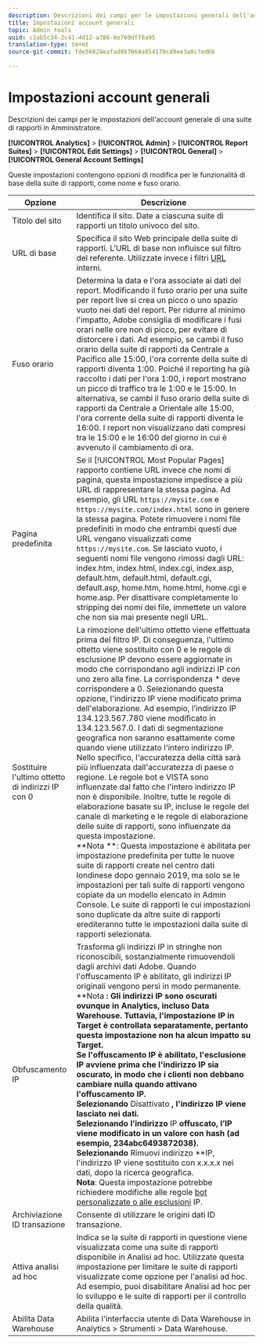 ```yaml
---
description: Descrizioni dei campi per le impostazioni generali dell'account della suite di rapporti in Amministratore.
title: Impostazioni account generali
topic: Admin tools
uuid: c1ab5c34-2c41-4d12-a706-0e760dff8a95
translation-type: tm+mt
source-git-commit: fde56828eafad8b7668a854170cd9ee3a8c7ed6b

---
```



# Impostazioni account generali

Descrizioni dei campi per le impostazioni dell&#39;account generale di una suite di rapporti in Amministratore.

**[!UICONTROL Analytics]** > **[!UICONTROL Admin]** > **[!UICONTROL Report Suites]** > **[!UICONTROL Edit Settings]** > **[!UICONTROL General]** > **[!UICONTROL General Account Settings]**

Queste impostazioni contengono opzioni di modifica per le funzionalità di base della suite di rapporti, come nome e fuso orario.

| Opzione | Descrizione |
|--- |--- |
| Titolo del sito | Identifica il sito. Date a ciascuna suite di rapporti un titolo univoco del sito. |
| URL di base | Specifica il sito Web principale della suite di rapporti. L&#39;URL di base non influisce sul filtro del referente. Utilizzate invece i filtri [URL](/help/admin/admin/internal-url-filter-admin.md) interni. |
| Fuso orario | Determina la data e l&#39;ora associate ai dati del report.  Modificando il fuso orario per una suite per report live si crea un picco o uno spazio vuoto nei dati del report. Per ridurre al minimo l&#39;impatto, Adobe consiglia di modificare i fusi orari nelle ore non di picco, per evitare di distorcere i dati.  Ad esempio, se cambi il fuso orario della suite di rapporti da Centrale a Pacifico alle 15:00, l&#39;ora corrente della suite di rapporti diventa 1:00. Poiché il reporting ha già raccolto i dati per l&#39;ora 1:00, i report mostrano un picco di traffico tra le 1:00 e le 15:00.  In alternativa, se cambi il fuso orario della suite di rapporti da Centrale a Orientale alle 15:00, l&#39;ora corrente della suite di rapporti diventa le 16:00. I report non visualizzano dati compresi tra le 15:00 e le 16:00 del giorno in cui è avvenuto il cambiamento di ora. |
| Pagina predefinita | Se il [!UICONTROL Most Popular Pages] rapporto contiene URL invece che nomi di pagina, questa impostazione impedisce a più URL di rappresentare la stessa pagina. Ad esempio, gli URL `https://mysite.com` e `https://mysite.com/index.html` sono in genere la stessa pagina. Potete rimuovere i nomi file predefiniti in modo che entrambi questi due URL vengano visualizzati come `https://mysite.com`.  Se lasciato vuoto, i seguenti nomi file vengono rimossi dagli URL:  index.htm, index.html, index.cgi, index.asp, default.htm, default.html, default.cgi, default.asp, home.htm, home.html, home.cgi e home.asp.  Per disattivare completamente lo stripping dei nomi dei file, immettete un valore che non sia mai presente negli URL. |
| Sostituire l&#39;ultimo ottetto di indirizzi IP con 0 | La rimozione dell&#39;ultimo ottetto viene effettuata prima del filtro IP. Di conseguenza, l&#39;ultimo ottetto viene sostituito con 0 e le regole di esclusione IP devono essere aggiornate in modo che corrispondano agli indirizzi IP con uno zero alla fine. La corrispondenza * deve corrispondere a 0. Selezionando questa opzione, l&#39;indirizzo IP viene modificato prima dell&#39;elaborazione. Ad esempio, l’indirizzo IP 134.123.567.780 viene modificato in 134.123.567.0. I dati di segmentazione geografica non saranno esattamente come quando viene utilizzato l&#39;intero indirizzo IP. Nello specifico, l&#39;accuratezza della città sarà più influenzata dall&#39;accuratezza di paese o regione. Le regole bot e VISTA sono influenzate dal fatto che l&#39;intero indirizzo IP non è disponibile. Inoltre, tutte le regole di elaborazione basate su IP, incluse le regole del canale di marketing e le regole di elaborazione delle suite di rapporti, sono influenzate da questa impostazione.<br>**Nota **: Questa impostazione è abilitata per impostazione predefinita per tutte le nuove suite di rapporti create nel centro dati londinese dopo gennaio 2019, ma solo se le impostazioni per tali suite di rapporti vengono copiate da un modello elencato in Admin Console. Le suite di rapporti le cui impostazioni sono duplicate da altre suite di rapporti erediteranno tutte le impostazioni dalla suite di rapporti selezionata. |
| Obfuscamento IP | Trasforma gli indirizzi IP in stringhe non riconoscibili, sostanzialmente rimuovendoli dagli archivi dati Adobe. Quando l&#39;offuscamento IP è abilitato, gli indirizzi IP originali vengono persi in modo permanente.<br>**Nota **: Gli indirizzi IP sono oscurati ovunque in Analytics, incluso Data Warehouse. Tuttavia, l&#39;impostazione IP in Target è controllata separatamente, pertanto questa impostazione non ha alcun impatto su Target.<br>Se l&#39;offuscamento IP è abilitato, l&#39;esclusione IP avviene prima che l&#39;indirizzo IP sia oscurato, in modo che i clienti non debbano cambiare nulla quando attivano l&#39;offuscamento IP.<br>Selezionando** Disattivato **, l&#39;indirizzo IP viene lasciato nei dati.<br>Selezionando l’indirizzo** IP **offuscato, l’IP viene modificato in un valore con hash (ad esempio, 234abc6493872038).<br>Selezionando** Rimuovi indirizzo **IP, l&#39;indirizzo IP viene sostituito con x.x.x.x nei dati, dopo la ricerca geografica.<br>**Nota**: Questa impostazione potrebbe richiedere modifiche alle regole [bot personalizzate o alle esclusioni](/help/admin/admin/bot-removal/bot-rules.md) [](/help/admin/admin/exclude-ip.md)IP. |
| Archiviazione ID transazione | Consente di utilizzare le origini dati ID [](/help/import/c-data-sources/c-datasrc-types/datasrc-transactionid.md) transazione. |
| Attiva analisi ad hoc | Indica se la suite di rapporti in questione viene visualizzata come una suite di rapporti disponibile in Analisi ad hoc. Utilizzate questa impostazione per limitare le suite di rapporti visualizzate come opzione per l&#39;analisi ad hoc. Ad esempio, puoi disabilitare Analisi ad hoc per lo sviluppo e le suite di rapporti per il controllo della qualità. |
| Abilita Data Warehouse | Abilita l&#39;interfaccia utente di Data Warehouse in Analytics > Strumenti > Data Warehouse. |
